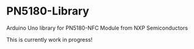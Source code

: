 # PN5180-Library

Arduino Uno library for PN5180-NFC Module from NXP Semiconductors

This is currently work in progress!